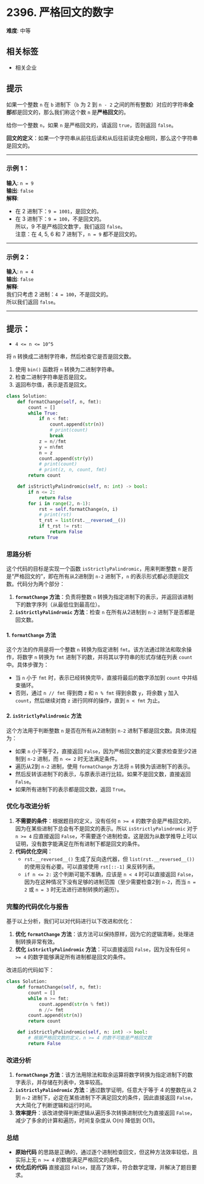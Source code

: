 # 2396. 严格回文的数字

**难度**: 中等

## 相关标签
- 相关企业

## 提示
如果一个整数 `n` 在 `b` 进制下（`b` 为 2 到 `n - 2` 之间的所有整数）对应的字符串**全部**都是回文的，那么我们称这个数 `n` 是**严格回文**的。

给你一个整数 `n`，如果 `n` 是严格回文的，请返回 `true`，否则返回 `false`。

**回文的定义**：如果一个字符串从前往后读和从后往前读完全相同，那么这个字符串是回文的。

---

### 示例 1：

**输入**: `n = 9`  
**输出**: `false`  
**解释**:  
- 在 2 进制下：`9 = 1001`，是回文的。  
- 在 3 进制下：`9 = 100`，不是回文的。  
所以，9 不是严格回文数字，我们返回 `false`。  
注意：在 4, 5, 6 和 7 进制下，`n = 9` 都不是回文的。

---

### 示例 2：

**输入**: `n = 4`  
**输出**: `false`  
**解释**:  
我们只考虑 2 进制：`4 = 100`，不是回文的。  
所以我们返回 `false`。

---

## 提示：
- `4 <= n <= 10^5`



将 `n` 转换成二进制字符串，然后检查它是否是回文数。

1. 使用 `bin()` 函数将 `n` 转换为二进制字符串。
2. 检查二进制字符串是否是回文。
3. 返回布尔值，表示是否是回文。


```python
class Solution:
    def formatChange(self, n, fmt):
        count = []
        while True:
            if n < fmt:
                count.append(str(n))
                # print(count)
                break
            z = n//fmt
            y = n%fmt
            n = z
            count.append(str(y))
            # print(count)
            # print(z, n, count, fmt)
        return count

    def isStrictlyPalindromic(self, n: int) -> bool:
        if n <= 2:
            return False
        for i in range(2, n-1):
            rst = self.formatChange(n, i)
            # print(rst)
            t_rst = list(rst.__reversed__())
            if t_rst != rst:
                return False
        return True
```

### 思路分析

这个代码的目标是实现一个函数 `isStrictlyPalindromic`，用来判断整数 `n` 是否是“严格回文的”，即在所有从2进制到 `n-2` 进制下，`n` 的表示形式都必须是回文数。代码分为两个部分：

1. **`formatChange` 方法**：负责将整数 `n` 转换为指定进制下的表示，并返回该进制下的数字序列（从最低位到最高位）。
2. **`isStrictlyPalindromic` 方法**：检查 `n` 在所有从2进制到 `n-2` 进制下是否都是回文数。

#### 1. `formatChange` 方法
这个方法的作用是将一个整数 `n` 转换为指定进制 `fmt`。该方法通过除法和取余操作，将数字 `n` 转换为 `fmt` 进制下的数，并将其以字符串的形式存储在列表 `count` 中。具体步骤为：
- 当 `n` 小于 `fmt` 时，表示已经转换完毕，直接将最后的数字添加到 `count` 中并结束循环。
- 否则，通过 `n // fmt` 得到商 `z` 和 `n % fmt` 得到余数 `y`，将余数 `y` 加入 `count`，然后继续对商 `z` 进行同样的操作，直到 `n < fmt` 为止。

#### 2. `isStrictlyPalindromic` 方法
这个方法用于判断整数 `n` 是否在所有从2进制到 `n-2` 进制下都是回文数。具体流程为：
- 如果 `n` 小于等于2，直接返回 `False`，因为严格回文数的定义要求检查至少2进制到 `n-2` 进制，而 `n <= 2` 时无法满足条件。
- 遍历从2到 `n-2` 进制，使用 `formatChange` 方法将 `n` 转换为该进制下的表示。
- 然后反转该进制下的表示，与原表示进行比较。如果不是回文数，直接返回 `False`。
- 如果所有进制下的表示都是回文数，返回 `True`。

### 优化与改进分析

1. **不需要的条件**：根据题目的定义，没有任何 `n >= 4` 的数字会是严格回文的，因为在某些进制下总会有不是回文的表示。所以 `isStrictlyPalindromic` 对于 `n >= 4` 应直接返回 `False`，不需要逐个进制检查。这是因为从数学推导上可以证明，没有数字能满足在所有进制下都是回文的条件。
2. **代码优化空间**：
   - `rst.__reversed__()` 生成了反向迭代器，但 `list(rst.__reversed__())` 的使用没有必要。可以直接使用 `rst[::-1]` 来反转列表。
   - `if n <= 2:` 这个判断可能不准确，应该是 `n < 4` 时可以直接返回 `False`，因为在这种情况下没有足够的进制范围（至少需要检查2到 `n-2`，而当 `n = 2` 或 `n = 3` 时无法进行进制转换的遍历）。

### 完整的代码优化与报告

基于以上分析，我们可以对代码进行以下改进和优化：

1. **优化 `formatChange` 方法**：该方法可以保持原样，因为它的逻辑清晰，处理进制转换非常有效。
2. **优化 `isStrictlyPalindromic` 方法**：可以直接返回 `False`，因为没有任何 `n >= 4` 的数字能够满足所有进制都是回文的条件。

改进后的代码如下：

```python
class Solution:
    def formatChange(self, n, fmt):
        count = []
        while n >= fmt:
            count.append(str(n % fmt))
            n //= fmt
        count.append(str(n))
        return count

    def isStrictlyPalindromic(self, n: int) -> bool:
        # 根据严格回文数的定义，n >= 4 的数不可能是严格回文数
        return False
```

### 改进分析

1. **`formatChange` 方法**：该方法用除法和取余运算将数字转换为指定进制下的数字表示，并存储在列表中，效率较高。
2. **`isStrictlyPalindromic` 方法**：通过数学证明，任意大于等于 4 的整数在从 2 到 `n-2` 进制下，必定在某些进制下不满足回文的条件，因此直接返回 `False`，大大简化了判断逻辑和运行时间。
3. **效率提升**：该改进使得判断逻辑从遍历多次转换进制优化为直接返回 `False`，减少了多余的计算和遍历，时间复杂度从 O(n) 降低到 O(1)。

### 总结

- **原始代码** 的思路是正确的，通过逐个进制检查回文，但这种方法效率较低，且实际上无 `n >= 4` 的数能满足严格回文的条件。
- **优化后的代码** 直接返回 `False`，提高了效率，符合数学定理，并解决了题目要求。
